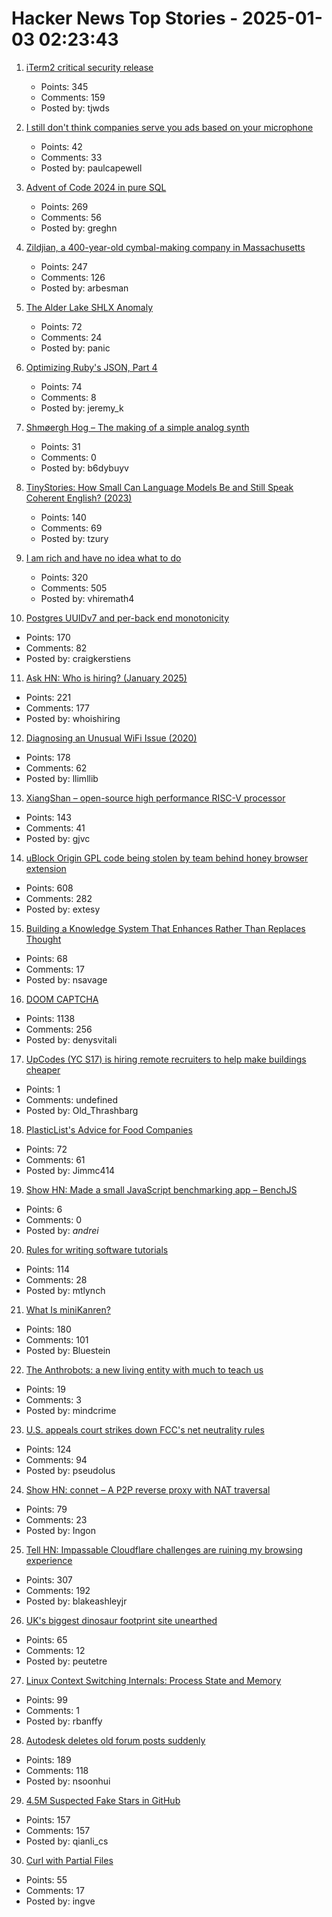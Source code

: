 # Hacker News Top Stories - 2025-01-03 02:23:43

1. [iTerm2 critical security release](https://iterm2.com/downloads/stable/iTerm2-3_5_11.changelog)
   - Points: 345
   - Comments: 159
   - Posted by: tjwds

2. [I still don't think companies serve you ads based on your microphone](https://simonwillison.net/2025/Jan/2/they-spy-on-you-but-not-like-that/)
   - Points: 42
   - Comments: 33
   - Posted by: paulcapewell

3. [Advent of Code 2024 in pure SQL](http://databasearchitects.blogspot.com/2024/12/advent-of-code-2024-in-pure-sql.html)
   - Points: 269
   - Comments: 56
   - Posted by: greghn

4. [Zildjian, a 400-year-old cymbal-making company in Massachusetts](https://www.wbur.org/news/2024/12/16/400-years-zildjian-cymbals-massachusetts)
   - Points: 247
   - Comments: 126
   - Posted by: arbesman

5. [The Alder Lake SHLX Anomaly](https://tavianator.com/2025/shlx.html)
   - Points: 72
   - Comments: 24
   - Posted by: panic

6. [Optimizing Ruby's JSON, Part 4](https://byroot.github.io/ruby/json/2024/12/29/optimizing-ruby-json-part-4.html)
   - Points: 74
   - Comments: 8
   - Posted by: jeremy_k

7. [Shmøergh Hog – The making of a simple analog synth](https://www.peterzimon.com/hog/)
   - Points: 31
   - Comments: 0
   - Posted by: b6dybuyv

8. [TinyStories: How Small Can Language Models Be and Still Speak Coherent English? (2023)](https://arxiv.org/abs/2305.07759)
   - Points: 140
   - Comments: 69
   - Posted by: tzury

9. [I am rich and have no idea what to do](https://vinay.sh/i-am-rich-and-have-no-idea-what-to-do-with-my-life/)
   - Points: 320
   - Comments: 505
   - Posted by: vhiremath4

10. [Postgres UUIDv7 and per-back end monotonicity](https://brandur.org/fragments/uuid-v7-monotonicity)
   - Points: 170
   - Comments: 82
   - Posted by: craigkerstiens

11. [Ask HN: Who is hiring? (January 2025)](undefined)
   - Points: 221
   - Comments: 177
   - Posted by: whoishiring

12. [Diagnosing an Unusual WiFi Issue (2020)](https://ryuuta.net/blog/diagnosing-an-unsual-wifi-issue/)
   - Points: 178
   - Comments: 62
   - Posted by: llimllib

13. [XiangShan – open-source high performance RISC-V processor](https://github.com/OpenXiangShan/XiangShan)
   - Points: 143
   - Comments: 41
   - Posted by: gjvc

14. [uBlock Origin GPL code being stolen by team behind honey browser extension](https://old.reddit.com/r/uBlockOrigin/comments/1hr6xjc/ubo_quick_filters_list_being_stolen_by_team/)
   - Points: 608
   - Comments: 282
   - Posted by: extesy

15. [Building a Knowledge System That Enhances Rather Than Replaces Thought](https://nsavage.substack.com/p/beyond-rag-building-a-knowledge-management)
   - Points: 68
   - Comments: 17
   - Posted by: nsavage

16. [DOOM CAPTCHA](https://doom-captcha.vercel.app/)
   - Points: 1138
   - Comments: 256
   - Posted by: denysvitali

17. [UpCodes (YC S17) is hiring remote recruiters to help make buildings cheaper](https://up.codes/careers?utm_source=HN)
   - Points: 1
   - Comments: undefined
   - Posted by: Old_Thrashbarg

18. [PlasticList's Advice for Food Companies](https://twitter.com/natfriedman/status/1874884925587087434)
   - Points: 72
   - Comments: 61
   - Posted by: Jimmc414

19. [Show HN: Made a small JavaScript benchmarking app – BenchJS](https://benchjs.com)
   - Points: 6
   - Comments: 0
   - Posted by: _andrei_

20. [Rules for writing software tutorials](https://refactoringenglish.com/chapters/rules-for-software-tutorials/)
   - Points: 114
   - Comments: 28
   - Posted by: mtlynch

21. [What Is miniKanren?](http://minikanren.org/)
   - Points: 180
   - Comments: 101
   - Posted by: Bluestein

22. [The Anthrobots: a new living entity with much to teach us](https://thoughtforms.life/meet-the-anthrobots-a-new-living-entity-with-much-to-teach-us/)
   - Points: 19
   - Comments: 3
   - Posted by: mindcrime

23. [U.S. appeals court strikes down FCC's net neutrality rules](https://www.tvtechnology.com/news/sixth-circuit-of-appeals-strikes-down-fccs-net-neutrality-rules)
   - Points: 124
   - Comments: 94
   - Posted by: pseudolus

24. [Show HN: connet – A P2P reverse proxy with NAT traversal](https://github.com/connet-dev/connet)
   - Points: 79
   - Comments: 23
   - Posted by: Ingon

25. [Tell HN: Impassable Cloudflare challenges are ruining my browsing experience](undefined)
   - Points: 307
   - Comments: 192
   - Posted by: blakeashleyjr

26. [UK's biggest dinosaur footprint site unearthed](https://www.bbc.com/news/articles/c24nzeqq1l2o)
   - Points: 65
   - Comments: 12
   - Posted by: peutetre

27. [Linux Context Switching Internals: Process State and Memory](https://blog.codingconfessions.com/p/linux-context-switching-internals)
   - Points: 99
   - Comments: 1
   - Posted by: rbanffy

28. [Autodesk deletes old forum posts suddenly](https://forums.autodesk.com/t5/net/regarding-community-content-archiving/td-p/13198106)
   - Points: 189
   - Comments: 118
   - Posted by: nsoonhui

29. [4.5M Suspected Fake Stars in GitHub](https://arxiv.org/abs/2412.13459)
   - Points: 157
   - Comments: 157
   - Posted by: qianli_cs

30. [Curl with Partial Files](https://daniel.haxx.se/blog/2024/12/30/curl-with-partial-files/)
   - Points: 55
   - Comments: 17
   - Posted by: ingve

